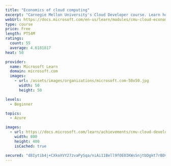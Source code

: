 ```yaml
---
title: "Economics of cloud computing"
excerpt: "Carnegie Mellon University's Cloud Developer course. Learn how developers pay to use the cloud and how cloud providers are able to charge for their services. Get an overview of how the cloud is kept secure."
webUrl: https://docs.microsoft.com/en-us/learn/modules/cmu-cloud-economics/
type: course
price: Free
length: PT54M
ratings:
  count: 55
  average: 4.6181817
heat: 50

provider:
  name: Microsoft Learn
  domain: microsoft.com
  images:
    - url: /assets/images/organizations/microsoft.com-50x50.jpg
      width: 50
      height: 50

levels:
  - Beginner

topics:
  - Azure

images:
  - url: https://docs.microsoft.com/learn/achievements/cmu-cloud-developer/economics-of-the-cloud-social.png
    width: 800
    height: 400
    isCached: true

secured: "d8Iytib4j+CXkoXVY27zvaPySqa/niAi11Bell9fOE0IKWsSnjtbDgkt7rBOvQbWtV+JJbJbttjnGdQFDLkYwoAoY8aiLndmbP3Fi2cvEhmL/16/zNip+2MvlusdOnqlpNH1RoOPi7/+ztLOHn7rC42dyFO61TCYcOvsbjTVNdqg5SUtEw91+k7dYH26vmWAka4fpLAsi0wxkLFci9B28TYthFs5SWXVuQ/5pzBokY8T7MvEfOmRWptlCMY0NcgbvW5crnJkoqRSBq48OpQauExXFjWvpHa7w6aushxXoq7HWiFrqv/SBMUy28WCeEGmxpXdNmj42mfNaaNTKy0Y1QwpPsHbVk5D6NbCKjWBsGksvRYYZfUgBUh4oXzaRyYEntPDhYMvlW2YrsZH6FPRCQ==;rjVk3kMm1hxr+ruCdKPxNA=="
---
```


